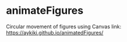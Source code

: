 # animateFigures
Circular movement of figures 
using Canvas
link: https://aykiki.github.io/animatedFigures/
